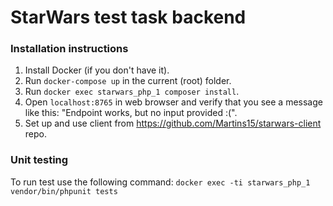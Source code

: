 # StarWars test task backend

### Installation instructions

1. Install Docker (if you don't have it).
2. Run `docker-compose up` in the current (root) folder.
3. Run `docker exec starwars_php_1 composer install`.
4. Open `localhost:8765` in web browser and verify that you see a message like this: "Endpoint works, but no input provided :(".
5. Set up and use client from https://github.com/Martins15/starwars-client repo.


### Unit testing
To run test use the following command:
`docker exec -ti starwars_php_1 vendor/bin/phpunit tests`